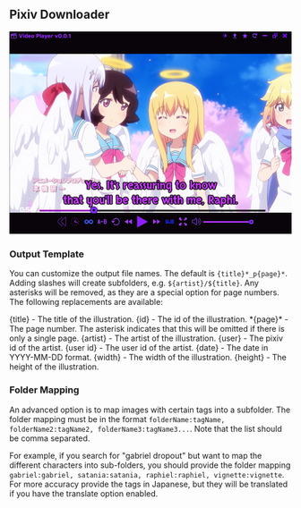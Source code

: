 ## Pixiv Downloader

<img src="assets/images/readme.png">

### Output Template

You can customize the output file names. The default is `{title}*_p{page}*`. Adding slashes will create subfolders,
e.g. `${artist}/${title}`. Any asterisks will be removed, as they are a special option for page numbers. The following replacements are available:

{title} - The title of the illustration.
{id} - The id of the illustration.
\*{page}\* - The page number. The asterisk indicates that this will be omitted if there is only a single page.
{artist} - The artist of the illustration.
{user} - The pixiv id of the artist.
{user id} - The user id of the artist.
{date} - The date in YYYY-MM-DD format.
{width} - The width of the illustration.
{height} - The height of the illustration.

### Folder Mapping

An advanced option is to map images with certain tags into a subfolder. The folder mapping must be
in the format `folderName:tagName, folderName2:tagName2, folderName3:tagName3...`. Note that the list should
be comma separated. 

For example, if you search for "gabriel dropout" but want to map the different characters into sub-folders,
you should provide the folder mapping `gabriel:gabriel, satania:satania, raphiel:raphiel, vignette:vignette`. For more
accuracy provide the tags in Japanese, but they will be translated if you have the translate option enabled.
